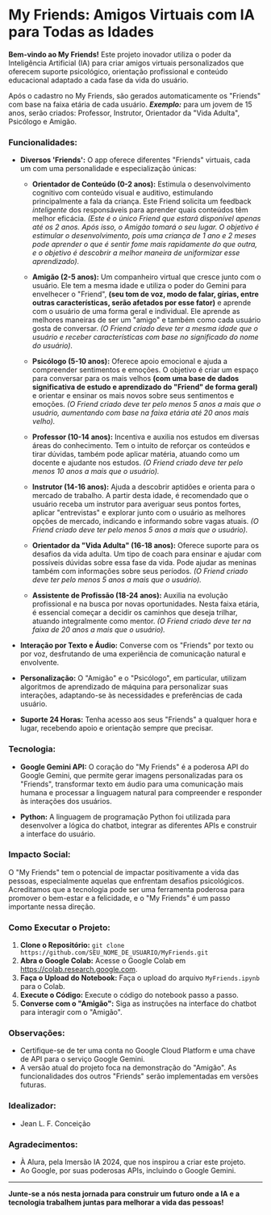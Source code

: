 # My Friends: Amigos Virtuais com IA para Todas as Idades

**Bem-vindo ao My Friends!** Este projeto inovador utiliza o poder da Inteligência Artificial (IA) para criar amigos virtuais personalizados que oferecem suporte psicológico, orientação profissional e conteúdo educacional adaptado a cada fase da vida do usuário. 

Após o cadastro no My Friends, são gerados automaticamente os "Friends" com base na faixa etária de cada usuário. ***Exemplo:*** para um jovem de 15 anos, serão criados: Professor, Instrutor, Orientador da "Vida Adulta", Psicólogo e Amigão.

### **Funcionalidades:**

* **Diversos 'Friends':** O app oferece diferentes "Friends" virtuais, cada um com uma personalidade e especialização únicas:
    * **Orientador de Conteúdo (0-2 anos):** Estimula o desenvolvimento cognitivo com conteúdo visual e auditivo, estimulando principalmente a fala da criança. Este Friend solicita um feedback *inteligente* dos responsáveis para aprender quais conteúdos têm melhor eficácia. *(Este é o único Friend que estará disponível apenas até os 2 anos. Após isso, o Amigão tomará o seu lugar. O objetivo é estimular o desenvolvimento, pois uma criança de 1 ano e 2 meses pode aprender o que é sentir fome mais rapidamente do que outra, e o objetivo é descobrir a melhor maneira de uniformizar esse aprendizado).*
      
    * **Amigão (2-5 anos):** Um companheiro virtual que cresce junto com o usuário. Ele tem a mesma idade e utiliza o poder do Gemini para envelhecer o "Friend", **(seu tom de voz, modo de falar, gírias, entre outras características, serão afetados por esse fator)** e aprende com o usuário de uma forma geral e individual. Ele aprende as melhores maneiras de ser um "amigo" e também como cada usuário gosta de conversar. *(O Friend criado deve ter a mesma idade que o usuário e receber características com base no significado do nome do usuário).*
      
    * **Psicólogo (5-10 anos):** Oferece apoio emocional e ajuda a compreender sentimentos e emoções. O objetivo é criar um espaço para conversar para os mais velhos **(com uma base de dados significativa de estudo e aprendizado do "Friend" de forma geral)** e orientar e ensinar os mais novos sobre seus sentimentos e emoções. *(O Friend criado deve ter pelo menos 5 anos a mais que o usuário, aumentando com base na faixa etária até 20 anos mais velho).*
      
    * **Professor (10-14 anos):** Incentiva e auxilia nos estudos em diversas áreas do conhecimento. Tem o intuito de reforçar os conteúdos e tirar dúvidas, também pode aplicar matéria, atuando como um docente e ajudante nos estudos. *(O Friend criado deve ter pelo menos 10 anos a mais que o usuário).*
      
    * **Instrutor (14-16 anos):** Ajuda a descobrir aptidões e orienta para o mercado de trabalho. A partir desta idade, é recomendado que o usuário receba um instrutor para averiguar seus pontos fortes, aplicar "entrevistas" e explorar junto com o usuário as melhores opções de mercado, indicando e informando sobre vagas atuais. *(O Friend criado deve ter pelo menos 5 anos a mais que o usuário).*
       
    * **Orientador da "Vida Adulta" (16-18 anos):** Oferece suporte para os desafios da vida adulta. Um tipo de coach para ensinar e ajudar com possíveis dúvidas sobre essa fase da vida. Pode ajudar as meninas também com informações sobre seus períodos. *(O Friend criado deve ter pelo menos 5 anos a mais que o usuário).*
      
    * **Assistente de Profissão (18-24 anos):** Auxilia na evolução profissional e na busca por novas oportunidades. Nesta faixa etária, é essencial começar a decidir os caminhos que deseja trilhar, atuando integralmente como mentor. *(O Friend criado deve ter na faixa de 20 anos a mais que o usuário).*

* **Interação por Texto e Áudio:** Converse com os "Friends" por texto ou por voz, desfrutando de uma experiência de comunicação natural e envolvente.

* **Personalização:** O "Amigão" e o "Psicólogo", em particular, utilizam algoritmos de aprendizado de máquina para personalizar suas interações, adaptando-se às necessidades e preferências de cada usuário.

* **Suporte 24 Horas:** Tenha acesso aos seus "Friends" a qualquer hora e lugar, recebendo apoio e orientação sempre que precisar.

### **Tecnologia:**

* **Google Gemini API:** O coração do "My Friends" é a poderosa API do Google Gemini, que permite gerar imagens personalizadas para os "Friends", transformar texto em áudio para uma comunicação mais humana e processar a linguagem natural para compreender e responder às interações dos usuários.

* **Python:** A linguagem de programação Python foi utilizada para desenvolver a lógica do chatbot, integrar as diferentes APIs e construir a interface do usuário.

### **Impacto Social:**

O "My Friends" tem o potencial de impactar positivamente a vida das pessoas, especialmente aquelas que enfrentam desafios psicológicos. Acreditamos que a tecnologia pode ser uma ferramenta poderosa para promover o bem-estar e a felicidade, e o "My Friends" é um passo importante nessa direção.

### **Como Executar o Projeto:**

1. **Clone o Repositório:** `git clone https://github.com/SEU_NOME_DE_USUARIO/MyFriends.git`
2. **Abra o Google Colab:** Acesse o Google Colab em https://colab.research.google.com.
3. **Faça o Upload do Notebook:** Faça o upload do arquivo `MyFriends.ipynb` para o Colab.
4. **Execute o Código:** Execute o código do notebook passo a passo.
5. **Converse com o "Amigão":** Siga as instruções na interface do chatbot para interagir com o "Amigão".

### **Observações:**

* Certifique-se de ter uma conta no Google Cloud Platform e uma chave de API para o serviço Google Gemini.
* A versão atual do projeto foca na demonstração do "Amigão". As funcionalidades dos outros "Friends" serão implementadas em versões futuras.

### **Idealizador:**

* Jean L. F. Conceição

### **Agradecimentos:**

* À Alura, pela Imersão IA 2024, que nos inspirou a criar este projeto.
* Ao Google, por suas poderosas APIs, incluindo o Google Gemini.

---

**Junte-se a nós nesta jornada para construir um futuro onde a IA e a tecnologia trabalhem juntas para melhorar a vida das pessoas!**
